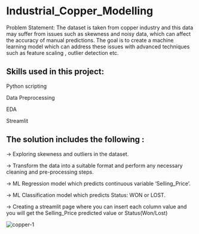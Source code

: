 # Industrial_Copper_Modelling
Problem Statement:
The dataset is taken from copper industry and this data may suffer from issues such as skewness and noisy data, which can affect the accuracy of manual predictions. The goal is to create a machine learning model which can address these issues with advanced techniques such as feature scaling , outlier detection etc.
## Skills used in this project:
Python scripting
 
Data Preprocessing
 
EDA

Streamlit

## The solution includes the following :
-> Exploring skewness and outliers in the dataset.

-> Transform the data into a suitable format and perform any necessary cleaning and pre-processing steps.

-> ML Regression model which predicts continuous variable ‘Selling_Price’.

-> ML Classification model which predicts Status: WON or LOST.

-> Creating a streamlit page where you can insert each column value and you will get the Selling_Price predicted value or Status(Won/Lost)

![copper-1](https://github.com/nidhimani/Industrial_Copper_Modeling/assets/117325135/2a854331-1cb5-4087-92e3-5d44e03fd22b)
